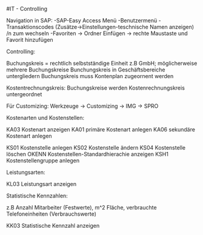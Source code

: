 #IT - Controlling

Navigation in SAP:
-SAP-Easy Access Menü
-Benutzermenü
-Transaktionscodes (Zusätze->Einstellungen-teschnische Namen anzeigen) /n zum wechseln
-Favoriten -> Ordner Einfügen -> rechte Maustaste und Favorit hinzufügen

Controlling:

Buchungskreis = rechtlich selbstständige Einheit z.B GmbH; möglicherweise mehrere Buchungskreise
Bunchungskreis in Geschäftsbereiche untergliedern
Buchungskreis muss Kontenplan zugeornent werden

Kostentrechnungskreis: Buchungskreise werden Kostenrechnungskreis untergeordnet

Für Customizing:
Werkzeuge -> Customizing -> IMG -> SPRO 

Kostenarten und Kostenstellen:

KA03 Kostenart anzeigen
KA01 primäre Kostenart anlegen
KA06 sekundäre Kostenart anlegen

KS01 Kostenstelle anlegen
KS02 Kostenstelle ändern
KS04 Kostenstelle löschen
OKENN Kostenstellen-Standardhierachie anzeigen
KSH1 Kostenstellengruppe anlegen

Leistungsarten:

KL03 Leistungsart anzeigen

Statistische Kennzahlen:

z.B Anzahl Mitarbeiter (Festwerte), m^2 Fläche, verbrauchte Telefoneinheiten (Verbrauchswerte)

KK03 Statistische Kennzahl anzeigen



